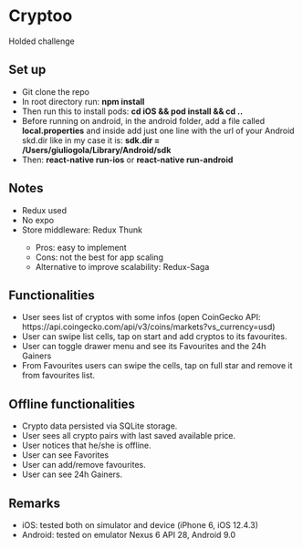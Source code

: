 # Cryptoo
Holded challenge

<h2>Set up</h2>
<ul>
  <li>Git clone the repo</li>
  <li>In root directory run: <b>npm install</b></li>
  <li>Then run this to install pods: <b>cd iOS && pod install && cd ..</b></li>
  <li>Before running on android, in the android folder, add a file called <b>local.properties</b> and inside add just one line with the url of your Android skd.dir like in my case it is: <b>sdk.dir = /Users/giuliogola/Library/Android/sdk</b></li>
  <li>Then: <b>react-native run-ios</b> or <b>react-native run-android</b></li>
</ul>

<h2>Notes</h2>
<ul>
  <li>Redux used</li>
  <li>No expo</li>
  <li>Store middleware: Redux Thunk</li>
    <ul>
      <li>Pros: easy to implement</li>
      <li>Cons: not the best for app scaling</li>
      <li>Alternative to improve scalability: Redux-Saga</li>
    </ul>
</ul>

<h2>Functionalities</h2>
<ul>
  <li>User sees list of cryptos with some infos (open CoinGecko API: https://api.coingecko.com/api/v3/coins/markets?vs_currency=usd)</li>
  <li>User can swipe list cells, tap on start and add cryptos to its favourites.</li>
  <li>User can toggle drawer menu and see its Favourites and the 24h Gainers</li>
  <li>From Favourites users can swipe the cells, tap on full star and remove it from favourites list.</li>
</ul>

<h2>Offline functionalities</h2>
<ul>
  <li>Crypto data persisted via SQLite storage.</li>
  <li>User sees all crypto pairs with last saved available price.</li>
  <li>User notices that he/she is offline.</li>
  <li>User can see Favorites</li>
  <li>User can add/remove favourites.</li>
  <li>User can see 24h Gainers.</li>
</ul>

<h2>Remarks</h2>
<ul>
  <li>iOS: tested both on simulator and device (iPhone 6, iOS 12.4.3)</li>
  <li>Android: tested on emulator Nexus 6 API 28, Android 9.0</li>
</ul>
